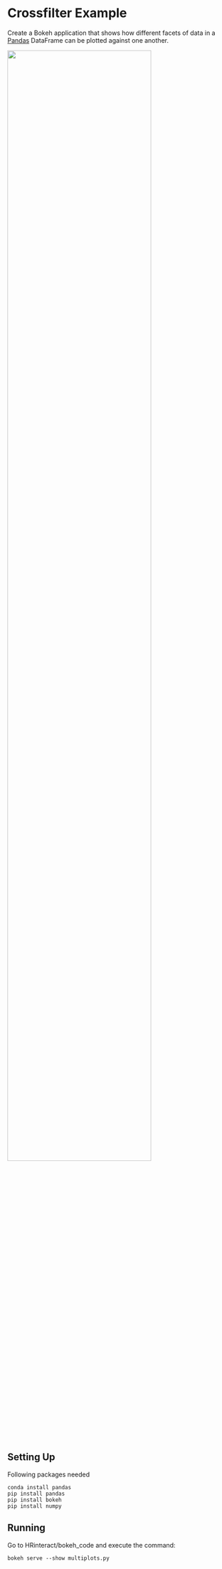# Crossfilter Example

Create a Bokeh application that shows how different facets of data in a
[Pandas](https://pandas.pydata.org) DataFrame can be plotted against one
another.

<img src="https://static.bokeh.org/crossfilter.png" width="80%"></img>

## Setting Up

Following packages needed

    conda install pandas
    pip install pandas
    pip install bokeh 
    pip install numpy 

## Running

Go to HRinteract/bokeh_code and execute the command:

    bokeh serve --show multiplots.py
